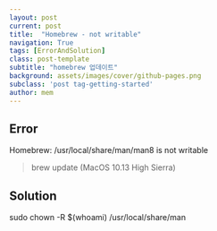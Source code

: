 ```yaml
---
layout: post
current: post
title:  "Homebrew - not writable"
navigation: True
tags: [ErrorAndSolution]
class: post-template
subtitle: "homebrew 업데이트"
background: assets/images/cover/github-pages.png
subclass: 'post tag-getting-started'
author: mem
---
```


## Error

Homebrew: /usr/local/share/man/man8 is not writable

> brew update (MacOS 10.13 High Sierra)


## Solution

sudo chown -R $(whoami) /usr/local/share/man
